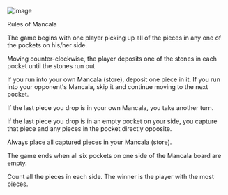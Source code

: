 
![image](https://github.com/jayasurya-vj/mancala/assets/46865243/6311bc5b-9b7d-4697-ad06-09fc55fd587d)



Rules of Mancala

The game begins with one player picking up all of the pieces in any one of the pockets on his/her side.

Moving counter-clockwise, the player deposits one of the stones in each pocket until the stones run out

If you run into your own Mancala (store), deposit one piece in it. If you run into your opponent's Mancala, skip it and continue moving to the next pocket.

If the last piece you drop is in your own Mancala, you take another turn.

If the last piece you drop is in an empty pocket on your side, you capture that piece and any pieces in the pocket directly opposite.

Always place all captured pieces in your Mancala (store).

The game ends when all six pockets on one side of the Mancala board are empty.

Count all the pieces in each side. The winner is the player with the most pieces.
